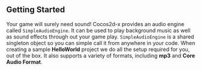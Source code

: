 ## Getting Started
Your game will surely need sound! Cocos2d-x provides an audio engine called
`SimpleAudioEngine`. It can be used to play background music as well as sound effects through out your game play. `SimpleAudioEngine` is a shared singleton object so you can simple call it from anywhere in your code. When creating a sample __HelloWorld__ project we do all the setup required for you, out of the box. It also supports a variety of formats, including __mp3__
and __Core Audio Format__.
